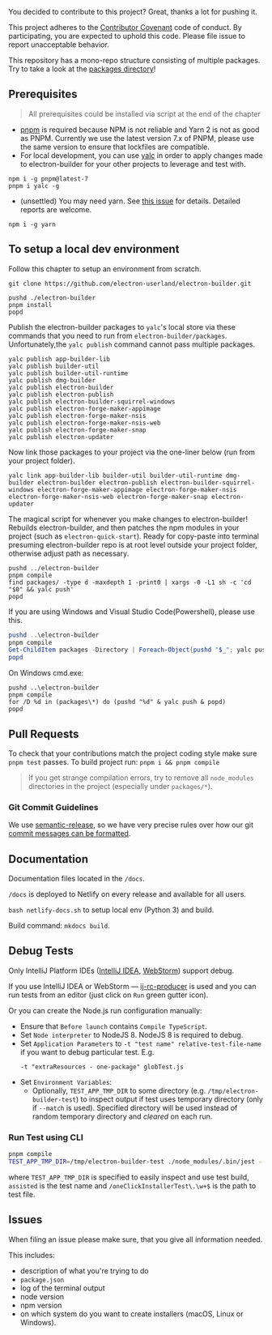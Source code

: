 You decided to contribute to this project? Great, thanks a lot for pushing it.

This project adheres to the [Contributor Covenant](http://contributor-covenant.org) code of conduct.
By participating, you are expected to uphold this code. Please file issue to report unacceptable behavior.

This repository has a mono-repo structure consisting of multiple packages. Try to take a look at the [packages directory](https://github.com/electron-userland/electron-builder/tree/master/packages)!

## Prerequisites

> All prerequisites could be installed via script at the end of the chapter

- [pnpm](https://pnpm.js.org) is required because NPM is not reliable and Yarn 2 is not as good as PNPM. Currently we use the latest version 7.x of PNPM, please use the same version to ensure that lockfiles are compatible.
- For local development, you can use [yalc](https://github.com/whitecolor/yalc) in order to apply changes made to
  electron-builder for your other projects to leverage and test with.

```
npm i -g pnpm@latest-7
pnpm i yalc -g
```

- (unsettled) You may need yarn. See [this issue](https://github.com/electron-userland/electron-builder/issues/6820) for details. Detailed reports are welcome.

```
npm i -g yarn
```

## To setup a local dev environment

Follow this chapter to setup an environment from scratch.

```
git clone https://github.com/electron-userland/electron-builder.git

pushd ./electron-builder
pnpm install
popd
```

Publish the electron-builder packages to `yalc`'s local store via these commands that you need to run from `electron-builder/packages`.
Unfortunately,the `yalc publish` command cannot pass multiple packages.

```
yalc publish app-builder-lib
yalc publish builder-util
yalc publish builder-util-runtime
yalc publish dmg-builder
yalc publish electron-builder
yalc publish electron-publish
yalc publish electron-builder-squirrel-windows
yalc publish electron-forge-maker-appimage
yalc publish electron-forge-maker-nsis
yalc publish electron-forge-maker-nsis-web
yalc publish electron-forge-maker-snap
yalc publish electron-updater
```

Now link those packages to your project via the one-liner below (run from your project folder).

```
yalc link app-builder-lib builder-util builder-util-runtime dmg-builder electron-builder electron-publish electron-builder-squirrel-windows electron-forge-maker-appimage electron-forge-maker-nsis electron-forge-maker-nsis-web electron-forge-maker-snap electron-updater
```

The magical script for whenever you make changes to electron-builder! Rebuilds electron-builder, and then patches
the npm modules in your project (such as `electron-quick-start`).
Ready for copy-paste into terminal presuming electron-builder repo is at root level outside your project folder,
otherwise adjust path as necessary.

```
pushd ../electron-builder
pnpm compile
find packages/ -type d -maxdepth 1 -print0 | xargs -0 -L1 sh -c 'cd "$0" && yalc push'
popd
```

If you are using Windows and Visual Studio Code(Powershell), please use this.

```PowerShell
pushd ..\electron-builder
pnpm compile
Get-ChildItem packages -Directory | Foreach-Object{pushd "$_"; yalc push; popd;}
popd
```

On Windows cmd.exe:

```batch
pushd ..\electron-builder
pnpm compile
for /D %d in (packages\*) do (pushd "%d" & yalc push & popd)
popd
```

## Pull Requests

To check that your contributions match the project coding style make sure `pnpm test` passes.
To build project run: `pnpm i && pnpm compile`

> If you get strange compilation errors, try to remove all `node_modules` directories in the project (especially under `packages/*`).

### Git Commit Guidelines

We use [semantic-release](https://github.com/semantic-release/semantic-release), so we have very precise rules over how
our git [commit messages can be formatted](https://gist.github.com/develar/273e2eb938792cf5f86451fbac2bcd51).

## Documentation

Documentation files located in the `/docs`.

`/docs` is deployed to Netlify on every release and available for all users.

`bash netlify-docs.sh` to setup local env (Python 3) and build.

Build command: `mkdocs build`.

## Debug Tests

Only IntelliJ Platform IDEs ([IntelliJ IDEA](https://confluence.jetbrains.com/display/IDEADEV/IDEA+2017.1+EAP),
[WebStorm](https://confluence.jetbrains.com/display/WI/WebStorm+EAP)) support debug.

If you use IntelliJ IDEA or WebStorm — [ij-rc-producer](https://github.com/develar/ij-rc-producer) is used and you
can run tests from an editor (just click on `Run` green gutter icon).

Or you can create the Node.js run configuration manually:

- Ensure that `Before launch` contains `Compile TypeScript`.
- Set `Node interpreter` to NodeJS 8. NodeJS 8 is required to debug.
- Set `Application Parameters` to `-t "test name" relative-test-file-name` if you want to debug particular test. E.g.
  ```
  -t "extraResources - one-package" globTest.js
  ```
- Set `Environment Variables`:
  - Optionally, `TEST_APP_TMP_DIR` to some directory (e.g. `/tmp/electron-builder-test`) to inspect output if test
    uses temporary directory (only if `--match` is used). Specified directory will be used instead of random
    temporary directory and _cleared_ on each run.

### Run Test using CLI

```sh
pnpm compile
TEST_APP_TMP_DIR=/tmp/electron-builder-test ./node_modules/.bin/jest --env jest-environment-node-debug -t 'assisted' '/oneClickInstallerTest\.\w+$'
```

where `TEST_APP_TMP_DIR` is specified to easily inspect and use test build, `assisted` is the test name
and `/oneClickInstallerTest\.\w+$` is the path to test file.

## Issues

When filing an issue please make sure, that you give all information needed.

This includes:

- description of what you're trying to do
- `package.json`
- log of the terminal output
- node version
- npm version
- on which system do you want to create installers (macOS, Linux or Windows).
